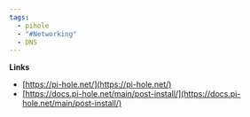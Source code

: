 ```yaml
---
tags:
  - pihole
  - "#Networking"
  - DNS
---
```

**Links**
- [https://pi-hole.net/](https://pi-hole.net/)
- [https://docs.pi-hole.net/main/post-install/](https://docs.pi-hole.net/main/post-install/)